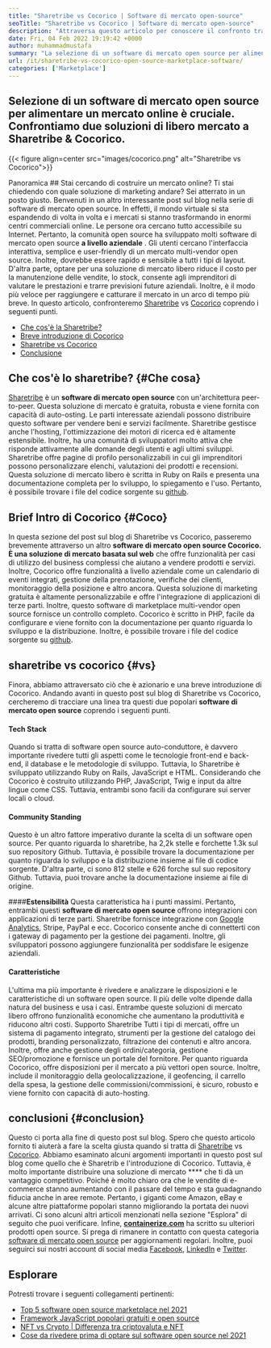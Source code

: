 ```yaml
---
title: "Sharetribe vs Cocorico | Software di mercato open-source" 
seoTitle: "Sharetribe vs Cocorico | Software di mercato open-source" 
description: "Attraversa questo articolo per conoscere il confronto tra ShareTribe vs Cocorico. Installa una soluzione di mercato open source per coltivare vendite e mercato." 
date: Fri, 04 Feb 2022 19:19:42 +0000
author: muhammadmustafa
summary: "La selezione di un software di mercato open source per alimentare un mercato online è cruciale. Confrontiamo due soluzioni di libero mercato a Sharetribe & amp; Cocorico." 
url: /it/sharetribe-vs-cocorico-open-source-marketplace-software/
categories: ['Marketplace']
---
```


## Selezione di un software di mercato open source per alimentare un mercato online è cruciale. Confrontiamo due soluzioni di libero mercato a Sharetribe & Cocorico.

{{< figure align=center src="images/cocorico.png" alt="Sharetribe vs Cocorico">}}


Panoramica ##
Stai cercando di costruire un mercato online? Ti stai chiedendo con quale soluzione di marketing andare? Sei atterrato in un posto giusto. Benvenuti in un altro interessante post sul blog nella serie di software di mercato open source. In effetti, il mondo virtuale si sta espandendo di volta in volta e i mercati si stanno trasformando in enormi centri commerciali online. Le persone ora cercano tutto accessibile su Internet. Pertanto, la comunità open source ha sviluppato molti software di mercato open source  **a livello aziendale** .
Gli utenti cercano l'interfaccia interattiva, semplice e user-friendly di un mercato multi-vendor open source. Inoltre, dovrebbe essere rapido e sensibile a tutti i tipi di layout. D'altra parte, optare per una soluzione di mercato libero riduce il costo per la manutenzione delle vendite, lo stock, consente agli imprenditori di valutare le prestazioni e trarre previsioni future aziendali. Inoltre, è il modo più veloce per raggiungere e catturare il mercato in un arco di tempo più breve. In questo articolo, confronteremo [Sharetribe][1] vs [Cocorico][2] coprendo i seguenti punti.
  * [Che cos'è la Sharetribe?][3]
  * [Breve introduzione di Cocorico][4]
  * [Sharetribe vs Cocorico][5]
  * [Conclusione][6]

## Che cos'è lo sharetribe?   {#Che cosa}
[Sharetribe][1] è un  **software di mercato open source**  con un'architettura peer-to-peer. Questa soluzione di mercato è gratuita, robusta e viene fornita con capacità di auto-osting. Le parti interessate aziendali possono distribuire questo software per vendere beni e servizi facilmente. Sharetribe gestisce anche l'hosting, l'ottimizzazione dei motori di ricerca ed è altamente estensibile. Inoltre, ha una comunità di sviluppatori molto attiva che risponde attivamente alle domande degli utenti e agli ultimi sviluppi. Sharetribe offre pagine di profilo personalizzabili in cui gli imprenditori possono personalizzare elenchi, valutazioni dei prodotti e recensioni. Questa soluzione di mercato libero è scritta in Ruby on Rails e presenta una documentazione completa per lo sviluppo, lo spiegamento e l'uso. Pertanto, è possibile trovare i file del codice sorgente su [github][7].

## Brief Intro di Cocorico   {#Coco}
In questa sezione del post sul blog di Sharetribe vs Cocorico, passeremo brevemente attraverso un altro **software di mercato open source  **Cocorico. È una soluzione di mercato**   basata sul web** che offre funzionalità per casi di utilizzo del business complessi che aiutano a vendere prodotti e servizi. Inoltre, Cocorico offre funzionalità a livello aziendale come un calendario di eventi integrati, gestione della prenotazione, verifiche dei clienti, monitoraggio della posizione e altro ancora. Questa soluzione di marketing gratuita è altamente personalizzabile e offre l'integrazione di applicazioni di terze parti. Inoltre, questo software di marketplace multi-vendor open source fornisce un controllo completo. Cocorico è scritto in PHP, facile da configurare e viene fornito con la documentazione per quanto riguarda lo sviluppo e la distribuzione. Inoltre, è possibile trovare i file del codice sorgente su [github][8].

## sharetribe vs cocorico   {#vs}
Finora, abbiamo attraversato ciò che è azionario e una breve introduzione di Cocorico. Andando avanti in questo post sul blog di Sharetribe vs Cocorico, cercheremo di tracciare una linea tra questi due popolari  **software di mercato open source**  coprendo i seguenti punti.

#### Tech Stack
Quando si tratta di software open source auto-conduttore, è davvero importante rivedere tutti gli aspetti come le tecnologie front-end e back-end, il database e le metodologie di sviluppo. Tuttavia, lo Sharetribe è sviluppato utilizzando Ruby on Rails, JavaScript e HTML. Considerando che Cocorico è costruito utilizzando PHP, JavaScript, Twig e input da altre lingue come CSS. Tuttavia, entrambi sono facili da configurare sui server locali o cloud.

####  **Community Standing** 
Questo è un altro fattore imperativo durante la scelta di un software open source. Per quanto riguarda lo sharetribe, ha 2,2k stelle e forchette 1.3k sul suo repository Github. Tuttavia, è possibile trovare la documentazione per quanto riguarda lo sviluppo e la distribuzione insieme ai file di codice sorgente. D'altra parte, ci sono 812 stelle e 626 forche sul suo repository Github. Tuttavia, puoi trovare anche la documentazione insieme ai file di origine.

####**Estensibilità**
Questa caratteristica ha i punti massimi. Pertanto, entrambi questi  **software di mercato open source**  offrono integrazioni con applicazioni di terze parti. Sharetribe fornisce integrazione con [Google Analytics][9], Stripe, PayPal e ecc. Cocorico consente anche di connetterti con i gateway di pagamento per la gestione dei pagamenti. Inoltre, gli sviluppatori possono aggiungere funzionalità per soddisfare le esigenze aziendali.

#### Caratteristiche
L'ultima ma più importante è rivedere e analizzare le disposizioni e le caratteristiche di un software open source. Il più delle volte dipende dalla natura del business e usa i casi. Entrambe queste soluzioni di mercato libero offrono funzionalità economiche che aumentano la produttività e riducono altri costi. Supporto Sharetribe Tutti i tipi di mercati, offre un sistema di pagamento integrato, strumenti per la gestione del catalogo dei prodotti, branding personalizzato, filtrazione dei contenuti e altro ancora. Inoltre, offre anche gestione degli ordini/categoria, gestione SEO/promozione e fornisce un portale del fornitore.
Per quanto riguarda Cocorico, offre disposizioni per il mercato a più vettori open source. Inoltre, include il monitoraggio della geolocalizzazione, il geofencing, il carrello della spesa, la gestione delle commissioni/commissioni, è sicuro, robusto e viene fornito con capacità di auto-hosting.

## conclusioni   {#conclusion}
Questo ci porta alla fine di questo post sul blog. Spero che questo articolo fornito ti aiuterà a fare la scelta giusta quando si tratta di [Sharetribe][1] vs [Cocorico][2]. Abbiamo esaminato alcuni argomenti importanti in questo post sul blog come quello che è Sharetrib e l'introduzione di Cocorico. Tuttavia, è molto importante distribuire una soluzione di mercato **** che ti dà un vantaggio competitivo. Poiché è molto chiaro ora che le vendite di e-commerce stanno aumentando con il passare del tempo e sta guadagnando fiducia anche in aree remote. Pertanto, i giganti come Amazon, eBay e alcune altre piattaforme popolari stanno migliorando la portata dei nuovi arrivati. Ci sono alcuni altri articoli menzionati nella sezione "Esplora" di seguito che puoi verificare.
Infine,  **[containerize.com][10]**  ha scritto su ulteriori prodotti open source. Si prega di rimanere in contatto con questa categoria [software di mercato open source][11] per aggiornamenti regolari. Inoltre, puoi seguirci sui nostri account di social media [Facebook][12], [LinkedIn][13] e [Twitter][14].

## Esplorare
Potresti trovare i seguenti collegamenti pertinenti:
  * [Top 5 software open source marketplace nel 2021][15]
  * [Framework JavaScript popolari gratuiti e open source][16]
  * [NFT vs Crypto | Differenza tra criptovaluta e NFT][17]
  * [Cose da rivedere prima di optare sul software open source nel 2021][18]

  
[1]: https://products.containerize.com/marketplace/sharetribe/
[2]: https://products.containerize.com/marketplace/cocorico/
[3]: #what
[4]: #coco
[5]: #vs
[6]: #Conclusion
[7]: https://github.com/sharetribe/sharetribe
[8]: https://github.com/Cocolabs-SAS/cocorico
[9]: https://analytics.google.com
[10]: https://www.containerize.com/
[11]: https://products.containerize.com/marketplace/
[12]: https://web.facebook.com/containerize
[13]: https://www.linkedin.com/company/containerize/
[14]: https://twitter.com/containerize_co
[15]: https://blog.containerize.com/marketplace/top-5-open-source-marketplace-software-in-2021/
[16]: https://blog.containerize.com/software-development/free-open-source-popular-javascript-frameworks/
[17]: https://blog.containerize.com/blockchain-platforms/nft-vs-crypto-difference-between-cryptocurrency-nft/
[18]: https://blog.containerize.com/cmdb-software/things-to-review-before-opting-open-source-software-in-2021/

